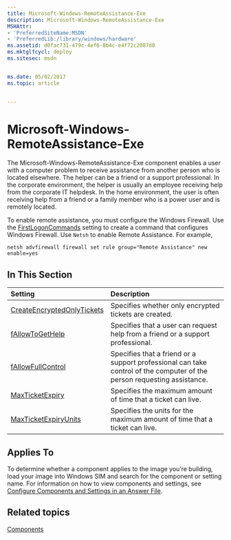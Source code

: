 ```yaml
---
title: Microsoft-Windows-RemoteAssistance-Exe
description: Microsoft-Windows-RemoteAssistance-Exe
MSHAttr:
- 'PreferredSiteName:MSDN'
- 'PreferredLib:/library/windows/hardware'
ms.assetid: d0fac731-479c-4ef6-8b4c-e4f72c2087d0
ms.mktglfcycl: deploy
ms.sitesec: msdn


ms.date: 05/02/2017
ms.topic: article


---
```

# Microsoft-Windows-RemoteAssistance-Exe

The Microsoft-Windows-RemoteAssistance-Exe component enables a user with a computer problem to receive assistance from another person who is located elsewhere. The helper can be a friend or a support professional. In the corporate environment, the helper is usually an employee receiving help from the corporate IT helpdesk. In the home environment, the user is often receiving help from a friend or a family member who is a power user and is remotely located.

To enable remote assistance, you must configure the Windows Firewall. Use the [FirstLogonCommands](microsoft-windows-shell-setup-firstlogoncommands.md) setting to create a command that configures Windows Firewall. Use `Netsh` to enable Remote Assistance. For example,

`netsh advfirewall firewall set rule group="Remote Assistance" new enable=yes`

## In This Section

| Setting                 | Description                                                                           |
|:------------------------|:--------------------------------------------------------------------------------------|
[CreateEncryptedOnlyTickets](microsoft-windows-remoteassistance-exe-createencryptedonlytickets.md) | Specifies whether only encrypted tickets are created. |
| [fAllowToGetHelp](microsoft-windows-remoteassistance-exe-fallowtogethelp.md) | Specifies that a user can request help from a friend or a support professional. |
| [fAllowFullControl](microsoft-windows-remoteassistance-exe-fallowfullcontrol.md) | Specifies that a friend or a support professional can take control of the computer of the person requesting assistance. |
| [MaxTicketExpiry](microsoft-windows-remoteassistance-exe-maxticketexpiry.md) | Specifies the maximum amount of time that a ticket can live. |
| [MaxTicketExpiryUnits](microsoft-windows-remoteassistance-exe-maxticketexpiryunits.md) | Specifies the units for the maximum amount of time that a ticket can live. |

## Applies To

To determine whether a component applies to the image you’re building, load your image into Windows SIM and search for the component or setting name. For information on how to view components and settings, see [Configure Components and Settings in an Answer File](https://docs.microsoft.com/en-us/windows-hardware/customize/desktop/wsim/configure-components-and-settings-in-an-answer-file).

## Related topics

[Components](components-b-unattend.md)
